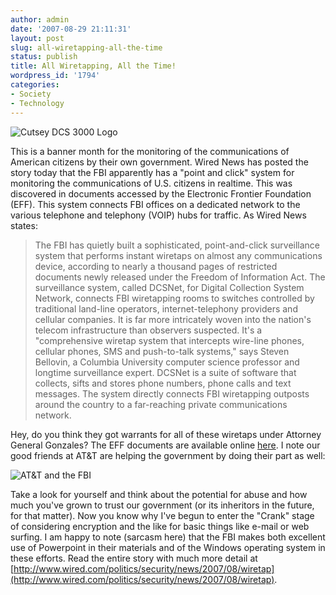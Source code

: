 ```yaml
---
author: admin
date: '2007-08-29 21:11:31'
layout: post
slug: all-wiretapping-all-the-time
status: publish
title: All Wiretapping, All the Time!
wordpress_id: '1794'
categories:
- Society
- Technology
---
```


![Cutsey DCS 3000
Logo](http://www.arcanology.com/images/dcs3000.png "Cutsey DCS 3000 Logo")

This is a banner month for the monitoring of the communications of
American citizens by their own government. Wired News has posted the
story today that the FBI apparently has a "point and click" system for
monitoring the communications of U.S. citizens in realtime. This was
discovered in documents accessed by the Electronic Frontier Foundation
(EFF). This system connects FBI offices on a dedicated network to the
various telephone and telephony (VOIP) hubs for traffic. As Wired News
states:

> The FBI has quietly built a sophisticated, point-and-click
> surveillance system that performs instant wiretaps on almost any
> communications device, according to nearly a thousand pages of
> restricted documents newly released under the Freedom of Information
> Act. The surveillance system, called DCSNet, for Digital Collection
> System Network, connects FBI wiretapping rooms to switches controlled
> by traditional land-line operators, internet-telephony providers and
> cellular companies. It is far more intricately woven into the nation's
> telecom infrastructure than observers suspected. It's a "comprehensive
> wiretap system that intercepts wire-line phones, cellular phones, SMS
> and push-to-talk systems," says Steven Bellovin, a Columbia University
> computer science professor and longtime surveillance expert. DCSNet is
> a suite of software that collects, sifts and stores phone numbers,
> phone calls and text messages. The system directly connects FBI
> wiretapping outposts around the country to a far-reaching private
> communications network.

Hey, do you think they got warrants for all of these wiretaps under
Attorney General Gonzales? The EFF documents are available online
[here](http://www.eff.org/flag/061708CKK/). I note our good friends at
AT&T are helping the government by doing their part as well:

![AT&T and the FBI](http://www.arcanology.com/images/dsc3000-att.png)

Take a look for yourself and think about the potential for abuse and how
much you've grown to trust our government (or its inheritors in the
future, for that matter). Now you know why I've begun to enter the
"Crank" stage of considering encryption and the like for basic things
like e-mail or web surfing. I am happy to note (sarcasm here) that the
FBI makes both excellent use of Powerpoint in their materials and of the
Windows operating system in these efforts. Read the entire story with
much more detail at
[http://www.wired.com/politics/security/news/2007/08/wiretap](http://www.wired.com/politics/security/news/2007/08/wiretap).

